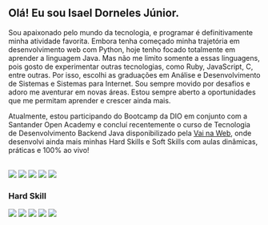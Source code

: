## Olá! Eu sou Isael Dorneles Júnior.

Sou apaixonado pelo mundo da tecnologia, e programar é definitivamente minha atividade favorita. Embora tenha começado minha trajetória em desenvolvimento web com Python, hoje tenho focado totalmente em aprender a linguagem Java. Mas não me limito somente a essas linguagens, pois gosto de experimentar outras tecnologias, como Ruby, JavaScript, C, entre outras. Por isso, escolhi as graduações em Análise e Desenvolvimento de Sistemas e Sistemas para Internet. Sou sempre movido por desafios e adoro me aventurar em novas áreas. Estou sempre aberto a oportunidades que me permitam aprender e crescer ainda mais.

Atualmente, estou participando do Bootcamp da DIO em conjunto com a Santander Open Academy e concluí recentemente o curso de Tecnologia de Desenvolvimento Backend Java disponibilizado pela [Vai na Web](https://vainaweb.com.br/), onde desenvolvi ainda mais minhas Hard Skills e Soft Skills com aulas dinâmicas, práticas e 100% ao vivo!

<br>
<a href="https://www.instagram.com/juniord_isael/" target="_blank"><img src="https://img.shields.io/badge/-Instagram-%23E4405F?style=for-the-badge&logo=instagram&logoColor=white"></a> <a href="https://t.me/IsaeldJunior/" target="_blank"><img src="https://img.shields.io/badge/Telegram-2CA5E0?style=for-the-badge&logo=telegram&logoColor=white" target="_blank"></a> <a href = "mailto:isaeldjunior@gmail.com"><img src="https://img.shields.io/badge/Gmail-D14836?style=for-the-badge&logo=gmail&logoColor=white" target="_blank"></a>
<a href="https://www.linkedin.com/in/isael-d-junior/" target="_blank"><img src="https://img.shields.io/badge/-LinkedIn-%230077B5?style=for-the-badge&logo=linkedin&logoColor=white" target="_blank"></a>  <a href="https://app.rocketseat.com.br/me/juniordorneles" target="_blank"><img src="https://img.shields.io/badge/Rocketseat-%237159c1?style=for-the-badge&logo=ghost"></a>

### Hard Skill
<img src="https://img.shields.io/badge/Python-14354C?style=for-the-badge&logo=python&logoColor=white"> <img src="https://img.shields.io/badge/Django-092E20?style=for-the-badge&logo=django&logoColor=white"> <img src="https://img.shields.io/badge/Java-ED8B00?style=for-the-badge&logo=openjdk&logoColor=white"> <img src="https://img.shields.io/badge/Spring-6DB33F?style=for-the-badge&logo=spring&logoColor=white"> <img src="https://img.shields.io/badge/MySQL-00000F?style=for-the-badge&logo=mysql&logoColor=white"> 
